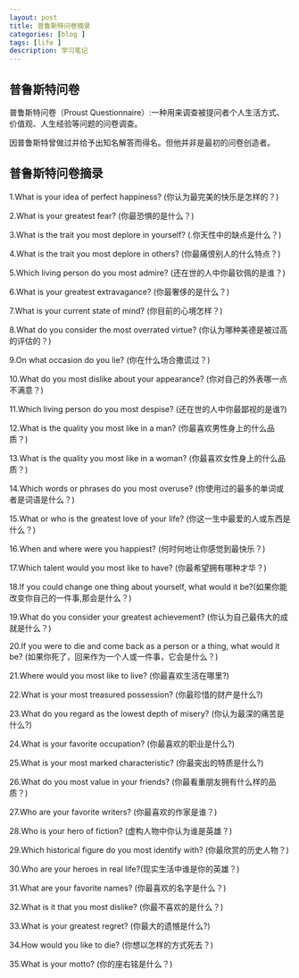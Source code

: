 ```yaml
---
layout: post
title: 普鲁斯特问卷摘录
categories: [blog ]
tags: [life ]
description: 学习笔记
---
```


## 普鲁斯特问卷

普鲁斯特问卷（Proust Questionnaire）:一种用来调查被提问者个人生活方式、价值观、人生经验等问题的问卷调查。

因普鲁斯特曾做过并给予出知名解答而得名。但他并非是最初的问卷创造者。

## 普鲁斯特问卷摘录
1.What is your idea of perfect happiness? (你认为最完美的快乐是怎样的？)

2.What is your greatest fear? (你最恐惧的是什么？)

3.What is the trait you most deplore in yourself? (.你天性中的缺点是什么？)

4.What is the trait you most deplore in others? (你最痛恨别人的什么特点？)

5.Which living person do you most admire? (还在世的人中你最钦佩的是谁？) 

6.What is your greatest extravagance? (你最奢侈的是什么？) 

7.What is your current state of mind? (你目前的心境怎样？) 

8.What do you consider the most overrated virtue? (你认为哪种美德是被过高的评估的？) 

9.On what occasion do you lie? (你在什么场合撒谎过？) 

10.What do you most dislike about your appearance? (你对自己的外表哪一点不满意？) 

11.Which living person do you most despise? (还在世的人中你最鄙视的是谁?) 

12.What is the quality you most like in a man? (你最喜欢男性身上的什么品质？)

13.What is the quality you most like in a woman? (你最喜欢女性身上的什么品质？) 

14.Which words or phrases do you most overuse? (你使用过的最多的单词或者是词语是什么？) 

15.What or who is the greatest love of your life? (你这一生中最爱的人或东西是什么？)

16.When and where were you happiest? (何时何地让你感觉到最快乐？)  

17.Which talent would you most like to have? (你最希望拥有哪种才华？) 

18.If you could change one thing about yourself, what would it be?(如果你能改变你自己的一件事,那会是什么？)  

19.What do you consider your greatest achievement? (你认为自己最伟大的成就是什么？) 

20.If you were to die and come back as a person or a thing, what would it be? (如果你死了，回来作为一个人或一件事，它会是什么？) 

21.Where would you most like to live? (你最喜欢生活在哪里?) 

22.What is your most treasured possession? (你最珍惜的财产是什么?) 

23.What do you regard as the lowest depth of misery? (你认为最深的痛苦是什么?)

24.What is your favorite occupation? (你最喜欢的职业是什么?) 

25.What is your most marked characteristic? (你最突出的特质是什么?) 

26.What do you most value in your friends? (你最看重朋友拥有什么样的品质？) 

27.Who are your favorite writers? (你最喜欢的作家是谁？) 

28.Who is your hero of fiction? (虚构人物中你认为谁是英雄？) 

29.Which historical figure do you most identify with? (你最欣赏的历史人物？) 

30.Who are your heroes in real life?(现实生活中谁是你的英雄？) 

31.What are your favorite names? (你最喜欢的名字是什么？) 

32.What is it that you most dislike? (你最不喜欢的是什么？)

33.What is your greatest regret? (你最大的遗憾是什么?) 

34.How would you like to die?  (你想以怎样的方式死去？)

35.What is your motto? (你的座右铭是什么？)

